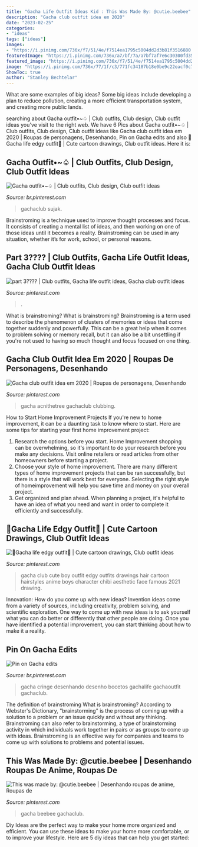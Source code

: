 ```yaml
---
title: "Gacha Life Outfit Ideas Kid : This Was Made By: @cutie.beebee"
description: "Gacha club outfit idea em 2020"
date: "2023-02-25"
categories:
- "ideas"
tags: ["ideas"]
images:
- "https://i.pinimg.com/736x/f7/51/4e/f7514ea1795c5004dd2d3b81f3516880.jpg"
featuredImage: "https://i.pinimg.com/736x/a7/bf/7a/a7bf7af7e6c30300fd35125d155a9920.jpg"
featured_image: "https://i.pinimg.com/736x/f7/51/4e/f7514ea1795c5004dd2d3b81f3516880.jpg"
image: "https://i.pinimg.com/736x/77/1f/c3/771fc34187b18e0be9c22eacf0c79c14.jpg"
ShowToc: true
author: "Stanley Bechtelar"
---
```



What are some examples of big ideas?
Some big ideas include developing a plan to reduce pollution, creating a more efficient transportation system, and creating more public lands.

	

		
searching about Gacha outfit•~♤ | Club outfits, Club design, Club outfit ideas you've visit to the right web. We have 6 Pics about Gacha outfit•~♤ | Club outfits, Club design, Club outfit ideas like Gacha club outfit idea em 2020 | Roupas de personagens, Desenhando, Pin on Gacha edits and also 💜Gacha life edgy outfit💜 | Cute cartoon drawings, Club outfit ideas. Here it is:
		
    
## Gacha Outfit•~♤ | Club Outfits, Club Design, Club Outfit Ideas

<img loading=lazy src="https://i.pinimg.com/736x/d6/4e/de/d64ede2b2ac37afcfac69fe13136f69c.jpg" onerror="this.onerror=null;this.src='https://tse4.mm.bing.net/th?id=OIP.s0x-2DQ-rfVZGZWrbP-ktwHaHW&amp;pid=15.1';" alt="Gacha outfit•~♤ | Club outfits, Club design, Club outfit ideas">

_Source: br.pinterest.com_

>gachaclub sujak. 

	

Brainstroming is a technique used to improve thought processes and focus. It consists of creating a mental list of ideas, and then working on one of those ideas until it becomes a reality. Brainstroming can be used in any situation, whether it’s for work, school, or personal reasons.

    
## Part 3???? | Club Outfits, Gacha Life Outfit Ideas, Gacha Club Outfit Ideas

<img loading=lazy src="https://i.pinimg.com/736x/f7/51/4e/f7514ea1795c5004dd2d3b81f3516880.jpg" onerror="this.onerror=null;this.src='https://tse3.mm.bing.net/th?id=OIP.LfKrukaJahz-Ki_yB1RXtwHaHy&amp;pid=15.1';" alt="part 3???? | Club outfits, Gacha life outfit ideas, Gacha club outfit ideas">

_Source: pinterest.com_

>. 

	

What is brainstroming?
What is brainstroming? Brainstroming is a term used to describe the phenomenon of clusters of memories or ideas that come together suddenly and powerfully. This can be a great help when it comes to problem solving or memory recall, but it can also be a bit unsettling if you're not used to having so much thought and focus focused on one thing.

    
## Gacha Club Outfit Idea Em 2020 | Roupas De Personagens, Desenhando

<img loading=lazy src="https://i.pinimg.com/736x/06/28/01/062801be2d49a1ddb6bacd59be6a3e60.jpg" onerror="this.onerror=null;this.src='https://tse4.mm.bing.net/th?id=OIP.UH-tQ4j2Ep0XOkJbXwTctgHaHU&amp;pid=15.1';" alt="Gacha club outfit idea em 2020 | Roupas de personagens, Desenhando">

_Source: pinterest.com_

>gacha acnithetree gachaclub clubbing. 

	

How to Start Home Improvement Projects
If you're new to home improvement, it can be a daunting task to know where to start. Here are some tips for starting your first home improvement project: 
1. Research the options before you start. Home Improvement shopping can be overwhelming, so it's important to do your research before you make any decisions. Visit online retailers or read articles from other homeowners before starting a project. 
2. Choose your style of home improvement. There are many different types of home improvement projects that can be ran successfully, but there is a style that will work best for everyone. Selecting the right style of homeimprovement will help you save time and money on your overall project. 
3. Get organized and plan ahead. When planning a project, it's helpful to have an idea of what you need and want in order to complete it efficiently and successfully.

    
## 💜Gacha Life Edgy Outfit💜 | Cute Cartoon Drawings, Club Outfit Ideas

<img loading=lazy src="https://i.pinimg.com/736x/a7/bf/7a/a7bf7af7e6c30300fd35125d155a9920.jpg" onerror="this.onerror=null;this.src='https://tse2.mm.bing.net/th?id=OIP.A0pF3lHPpjCGM3dlQhc9gAHaEK&amp;pid=15.1';" alt="💜Gacha life edgy outfit💜 | Cute cartoon drawings, Club outfit ideas">

_Source: pinterest.com_

>gacha club cute boy outfit edgy outfits drawings hair cartoon hairstyles anime boys character chibi aesthetic face famous 2021 drawing. 

	

Innovation: How do you come up with new ideas?
Invention ideas come from a variety of sources, including creativity, problem solving, and scientific exploration. One way to come up with new ideas is to ask yourself what you can do better or differently that other people are doing. Once you have identified a potential improvement, you can start thinking about how to make it a reality.

    
## Pin On Gacha Edits

<img loading=lazy src="https://i.pinimg.com/736x/77/1f/c3/771fc34187b18e0be9c22eacf0c79c14.jpg" onerror="this.onerror=null;this.src='https://tse4.mm.bing.net/th?id=OIP._sMuaoo2iIK2fD2HUFhfKgHaMC&amp;pid=15.1';" alt="Pin on Gacha edits">

_Source: br.pinterest.com_

>gacha cringe desenhando desenho bocetos gachalife gachaoutfit gachaclub. 

	

The definition of brainstroming
What is brainstroming? According to Webster's Dictionary, "brainstorming" is the process of coming up with a solution to a problem or an issue quickly and without any thinking. Brainstroming can also refer to brainstorming, a type of brainstorming activity in which individuals work together in pairs or as groups to come up with ideas. Brainstroming is an effective way for companies and teams to come up with solutions to problems and potential issues.

    
## This Was Made By: @cutie.beebee | Desenhando Roupas De Anime, Roupas De

<img loading=lazy src="https://i.pinimg.com/736x/13/50/ac/1350ac674df18685bca0c8df5abedd09.jpg" onerror="this.onerror=null;this.src='https://tse3.mm.bing.net/th?id=OIP.Ts2gDKNgeYjFk8TejfIfoAHaHa&amp;pid=15.1';" alt="This was made by: @cutie.beebee | Desenhando roupas de anime, Roupas de">

_Source: pinterest.com_

>gacha beebee gachaclub. 

	

Diy Ideas are the perfect way to make your home more organized and efficient. You can use these ideas to make your home more comfortable, or to improve your lifestyle. Here are 5 diy ideas that can help you get started: 

